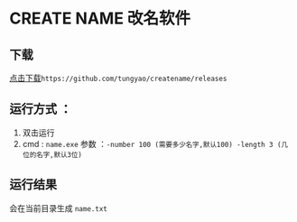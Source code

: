 # CREATE NAME 改名软件
## 下载
[点击下载](https://github.com/tungyao/createname/releases)`https://github.com/tungyao/createname/releases`
## 运行方式 ：
1. 双击运行
2. cmd : `name.exe`  参数 ：`-number 100 (需要多少名字,默认100) -length 3 (几位的名字,默认3位)`
## 运行结果
会在当前目录生成 `name.txt`
